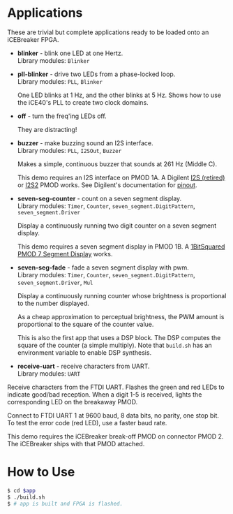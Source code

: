 # Applications

These are trivial but complete applications ready to be loaded onto an
iCEBreaker FPGA.

 * **blinker** - blink one LED at one Hertz.<br>
   Library modules: `Blinker`

 * **pll-blinker** - drive two LEDs from a phase-locked loop.<br>
   Library modules: `PLL`, `Blinker`

   One LED blinks at 1 Hz, and the other blinks at 5 Hz.  Shows
   how to use the iCE40's PLL to create two clock domains.

 * **off** - turn the freq'ing LEDs off.

   They are distracting!

 * **buzzer** - make buzzing sound an I2S interface.<br>
   Library modules: `PLL`, `I2SOut`, `Buzzer`

   Makes a simple, continuous buzzer that sounds at 261 Hz (Middle C).

   This demo requires an I2S interface on PMOD 1A.  A Digilent [I2S
   (retired)](https://store.digilentinc.com/pmod-i2s-stereo-audio-output-retired/)
   or
   [I2S2](https://store.digilentinc.com/pmod-i2s2-stereo-audio-input-and-output/)
   PMOD works.  See Digilent's documentation for
   [pinout](https://reference.digilentinc.com/reference/pmod/pmodi2s/start).

 * **seven-seg-counter** - count on a seven segment display.<br>
   Library modules: `Timer`, `Counter`, `seven_segment.DigitPattern`,
   `seven_segment.Driver`

   Display a continuously running two digit counter
   on a seven segment display.

   This demo requires a seven segment display in PMOD 1B.
   A [1BitSquared PMOD 7 Segment
   Display](https://1bitsquared.com/collections/fpga/products/pmod-7-segment-display)
   works.

 * **seven-seg-fade** - fade a seven segment display with pwm.<br>
   Library modules: `Timer`, `Counter`, `seven_segment.DigitPattern`,
   `seven_segment.Driver`, `Mul`

   Display a continuously running counter whose brightness is
   proportional to the number displayed.

   As a cheap approximation to perceptual brightness, the PWM
   amount is proportional to the square of the counter value.

   This is also the first app that uses a DSP block.  The
   DSP computes the square of the counter (a simple multiply).
   Note that `build.sh` has an environment variable to enable
   DSP synthesis.

 * **receive-uart** - receive characters from UART.<br>
 Library modules: `UART`

 Receive characters from the FTDI UART.  Flashes the green and
 red LEDs to indicate good/bad reception.  When a digit 1-5
 is received, lights the corresponding LED on the breakaway PMOD.

 Connect to FTDI UART 1 at 9600 baud, 8 data bits, no parity,
 one stop bit.  To test the error code (red LED), use a faster
 baud rate.

 This demo requires the iCEBreaker break-off PMOD on connector
 PMOD 2.  The iCEBreaker ships with that PMOD attached.


# How to Use

```sh
$ cd $app
$ ./build.sh
$ # app is built and FPGA is flashed.
```
